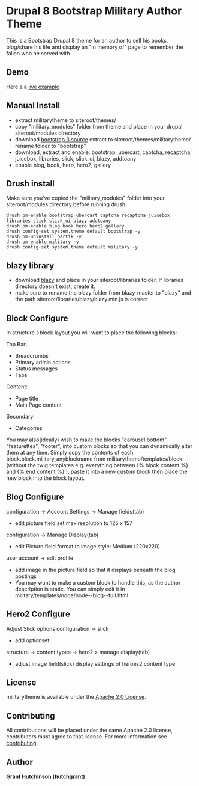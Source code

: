 # Drupal 8 Bootstrap Military Author Theme

This is a Bootstrap Drupal 8 theme for an author to sell his books, blog/share his life and display an "in memory of" page to remember the fallen who he served with.

## Demo

Here's a [live example](https://www.dasalick.com)

## Manual Install

- extract militarytheme to siteroot/themes/
- copy "military_modules" folder from theme and place in your drupal siteroot/modules directory
- download [bootstrap 3 source](https://github.com/twbs/bootstrap/archive/v3.3.7.zip) extract to siteroot/themes/militarytheme/ rename folder to "bootstrap"
- download, extract and enable: bootstrap, ubercart, captcha, recaptcha, juicebox, libraries, slick, slick_ui, blazy, addtoany
- enable blog, book, hero, hero2, gallery

## Drush install

Make sure you've copied the "military_modules" folder into your siteroot/modules directory before running drush.

```
drush pm-enable bootstrap ubercart captcha recaptcha juicebox libraries slick slick_ui blazy addtoany
drush pm-enable blog book hero hero2 gallery
drush config-set system.theme default bootstrap -y
drush pm-uninstall bartik -y
drush pm-enable military -y
drush config-set system.theme default military -y
```

## blazy library

- download [blazy](https://github.com/dinbror/blazy/) and place in your siteroot/libraries folder. If libraries directory doesn't exist, create it.
- make sure to rename the blazy folder from blazy-master to "blazy" and the path siteroot/libraries/blazy/blazy.min.js is correct

## Block Configure

In structure->block layout you will want to place the following blocks:

Top Bar:
- Breadcrumbs
- Primary admin actions
- Status messages
- Tabs

Content:
- Page title
- Main Page content

Secondary:
- Categories

You may also(ideally) wish to make the blocks "carousel bottom", "featurettes", "footer", into custom blocks so that you can dynamically alter them at any time.  Simply copy the contents of each block.block.military_anyblockname from militarytheme/templates/block (without the twig templates e.g. everything between {% block content %} and {% end content %} ), paste it into a new custom block then place the new block into the block layout.

## Blog Configure

configuration -> Account Settings -> Manage fields(tab)

- edit picture field set max resolution to 125 x 157

configuration -> Manage Display(tab)

- edit Picture field format to image style: Medium (220x220)

user account -> edit profile

- add image in the picture field so that it displays beneath the blog postings
- You may want to make a custom block to handle this, as the author description is static. You can simply edit it in military/templates/node/node--blog--full.html

## Hero2 Configure

Adjust Slick options
configuration -> slick

- add optionset

structure -> content types -> hero2 > manage display(tab)
- adjust image field(slick) display settings of heroes2 content type

## License

militarytheme is available under the [Apache 2.0 License](https://github.com/hutchgrant/militarytheme/blob/master/LICENSE).

## Contributing

All contributions will be placed under the same Apache 2.0 license, contributers must agree to that license.
For more information see [contributing](https://github.com/hutchgrant/militarytheme/blob/master/CONTRIBUTING.md).

## Author

**Grant Hutchinson (hutchgrant)**
